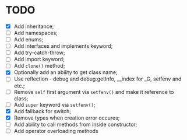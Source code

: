 # TODO

- [x] Add inheritance;
- [ ] Add namespaces;
- [ ] Add enums;
- [ ] Add interfaces and implements keyword;
- [ ] Add try-catch-throw;
- [ ] Add import keyword;
- [ ] Add `clone()` method;
- [x] Optionally add an ability to get class name;
- [ ] Use reflection - debug and debug.getInfo, __index for _G, setfenv and etc.;
- [ ] Remove `self` first argument via `setfenv()` and make it reference to class;
- [ ] Add `super` keyword via `setfenv()`;
- [x] Add fallback for switch;
- [x] Remove types when creation error occures;
- [ ] Add ability to call methods from inside constructor;
- [ ] Add operator overloading methods
